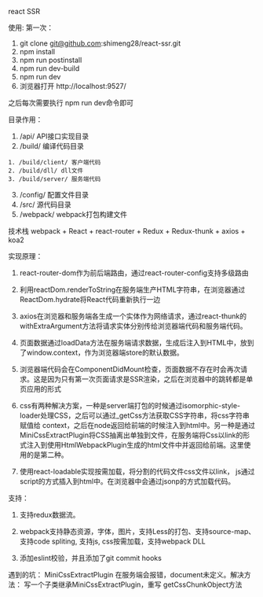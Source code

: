 
react SSR

使用:
  第一次：

  1. git clone git@github.com:shimeng28/react-ssr.git
  2. npm install
  3. npm run postinstall
  4. npm run dev-build
  5. npm run dev
  6. 浏览器打开 http://localhost:9527/

  之后每次需要执行 npm run dev命令即可

目录作用：
  1. /api/ API接口实现目录
  2. /build/ 编译代码目录
  
    1. /build/client/ 客户端代码
    2. /build/dll/ dll文件
    3. /build/server/ 服务端代码
  
  3. /config/ 配置文件目录
  4. /src/ 源代码目录
  5. /webpack/ webpack打包构建文件

技术栈 webpack + React + react-router + Redux + Redux-thunk + axios + koa2

实现原理：
1. react-router-dom作为前后端路由，通过react-router-config支持多级路由
    
2. 利用reactDom.renderToString在服务端生产HTML字符串，在浏览器通过ReactDom.hydrate将React代码重新执行一边
    
3. axios在浏览器和服务端各生成一个实体作为网络请求，通过react-thunk的withExtraArgument方法将请求实体分别传给浏览器端代码和服务端代码。
    
4. 页面数据通过loadData方法在服务端请求数据，生成后注入到HTML中，放到了window.context，作为浏览器端store的默认数据。

5. 浏览器端代码会在ComponentDidMount检查，页面数据不存在时会再次请求。这是因为只有第一次页面请求是SSR渲染，之后在浏览器中的跳转都是单页应用的形式

6. css有两种解决方案，一种是server端打包的时候通过isomorphic-style-loader处理CSS，之后可以通过_getCss方法获取CSS字符串，将css字符串赋值给
   context，之后在node返回给前端的时候注入到html中。另一种是通过MiniCssExtractPlugin将CSS抽离出单独到文件，在服务端将Css以link的形式注入到使用HtmlWebpackPlugin生成的html文件中并返回给前端。这里使用的是第二种。
   
7.  使用react-loadable实现按需加载，将分割的代码文件css文件以link， js通过script的方式插入到html中。在浏览器中会通过jsonp的方式加载代码。
    

支持：
1. 支持redux数据流。

2. webpack支持静态资源，字体，图片，支持Less的打包、支持source-map、支持code spliting, 支持js, css按需加载，支持webpack DLL

3. 添加eslint校验，并且添加了git commit hooks


遇到的坑：
MiniCssExtractPlugin 在服务端会报错，document未定义。解决方法： 写一个子类继承MiniCssExtractPlugin，重写 getCssChunkObject方法
  
